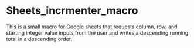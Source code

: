 # Sheets_incrmenter_macro
This is a small macro for Google sheets that requests column, row, and starting integer value inputs from the user and writes a descending running total in a descending order.
